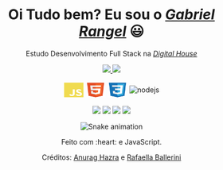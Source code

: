 <div>
  <h1 align="center">Oi Tudo bem? Eu sou o <a href="https://www.linkedin.com/in/gabriel-rangel-da-silva-bezerra-436023224/?lipi=urn%3Ali%3Apage%3Ad_flagship3_feed%3BTh3%2FBY%2BURyGhFz2oYQAzAA%3D%3D"><i>Gabriel Rangel</i></a> 😃️</h1>
  <p align="center">Estudo Desenvolvimento Full Stack na <a href="https://www.digitalhouse.com/br/"><i>Digital House</i></a>

<div align="center">
  <a href="https://github.com/GabrielRangelSB">
    <img height="150em" src="https://github-readme-stats.vercel.app/api?username=GabrielRangelSB&count_private=true&include_all_commits=true&show_icons=true&theme=dracula&hide_border=false&show_owner=true"/>
    <img height="150em" src="https://github-readme-stats.vercel.app/api/top-langs/?username=GabrielRangelSB&theme=dracula&hide_border=false&&layout=compact"/>
  </a>
</div>

<div align="center" valign="top"><br>
  <img align="center" alt="Js" height="30" width="40" src="https://raw.githubusercontent.com/devicons/devicon/master/icons/javascript/javascript-plain.svg">
  <img align="center" alt="HTML" height="30" width="40" src="https://raw.githubusercontent.com/devicons/devicon/master/icons/html5/html5-original.svg">
  <img align="center" alt="CSS" height="30" width="40" src="https://raw.githubusercontent.com/devicons/devicon/master/icons/css3/css3-original.svg">
  <img align="center" alt="nodejs" height="30" width="40" src="https://cdn.worldvectorlogo.com/logos/nodejs-icon.svg">
</div><br>

<div align="center">
  <a href="https://www.instagram.com/gabrielrangel421/" target="_blank"><img src="https://img.shields.io/badge/-Instagram-%23E4405F?style=for-the-badge&logo=instagram&logoColor=white" target="_blank"></a>
<a href="https://www.facebook.com/gabriel.rangel.16752/" target="_blank"><img src="https://img.shields.io/badge/Facebook-1877F2?style=for-the-badge&logo=facebook&logoColor=white" target="_blank"></a>
  <a href="https://www.linkedin.com/in/gabriel-rangel-da-silva-bezerra-436023224/?lipi=urn%3Ali%3Apage%3Ad_flagship3_feed%3BTh3%2FBY%2BURyGhFz2oYQAzAA%3D%3D" target="_blank"><img src="https://img.shields.io/badge/-LinkedIn-%230077B5?style=for-the-badge&logo=linkedin&logoColor=white" target="_blank"></a> 
  <a href="gabrielrangelsb@gmail.com"><img src="https://img.shields.io/badge/-Gmail-%23333?style=for-the-badge&logo=gmail&logoColor=white" target="_blank"></a>
</div>

<div align="center">
  
  ![Snake animation](https://github.com/danielbped/danielbped/blob/output/github-contribution-grid-snake.svg)
  
</div>

<div align="center">
  <p>Feito com :heart: e JavaScript.</p>
  <p>Créditos: <a href="https://github.com/anuraghazra/github-readme-stats">Anurag Hazra</a> e <a href="https://github.com/rafaballerini">Rafaella Ballerini</a></p>
</div>

